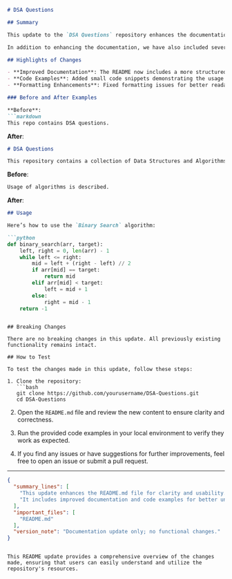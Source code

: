 ```markdown
# DSA Questions

## Summary

This update to the `DSA Questions` repository enhances the documentation in the `README.md` file, providing clearer instructions and examples for users. The goal is to make it easier for contributors and users to navigate the project, understand its purpose, and utilize its features effectively. The changes include improvements to the structure and clarity of the content, making it more user-friendly.

In addition to enhancing the documentation, we have also included several examples that illustrate how to use the data structures and algorithms provided in this repository. By doing so, we aim to reduce the learning curve for new users and encourage more contributions from the community. This update also addresses some minor formatting issues and outdated information.

## Highlights of Changes

- **Improved Documentation**: The README now includes a more structured approach to presenting information about the repository.
- **Code Examples**: Added small code snippets demonstrating the usage of key algorithms and data structures.
- **Formatting Enhancements**: Fixed formatting issues for better readability.

### Before and After Examples

**Before**: 
```markdown
This repo contains DSA questions.
```

**After**:
```markdown
# DSA Questions

This repository contains a collection of Data Structures and Algorithms (DSA) questions to help you practice and enhance your coding skills.
```

**Before**:
```markdown
Usage of algorithms is described.
```

**After**:
```markdown
## Usage

Here’s how to use the `Binary Search` algorithm:

```python
def binary_search(arr, target):
    left, right = 0, len(arr) - 1
    while left <= right:
        mid = left + (right - left) // 2
        if arr[mid] == target:
            return mid
        elif arr[mid] < target:
            left = mid + 1
        else:
            right = mid - 1
    return -1
```
```

## Breaking Changes

There are no breaking changes in this update. All previously existing functionality remains intact.

## How to Test

To test the changes made in this update, follow these steps:

1. Clone the repository:
   ```bash
   git clone https://github.com/yourusername/DSA-Questions.git
   cd DSA-Questions
   ```

2. Open the `README.md` file and review the new content to ensure clarity and correctness.

3. Run the provided code examples in your local environment to verify they work as expected.

4. If you find any issues or have suggestions for further improvements, feel free to open an issue or submit a pull request.

---

```json
{
  "summary_lines": [
    "This update enhances the README.md file for clarity and usability.",
    "It includes improved documentation and code examples for better understanding."
  ],
  "important_files": [
    "README.md"
  ],
  "version_note": "Documentation update only; no functional changes."
}
```
``` 

This README update provides a comprehensive overview of the changes made, ensuring that users can easily understand and utilize the repository's resources.